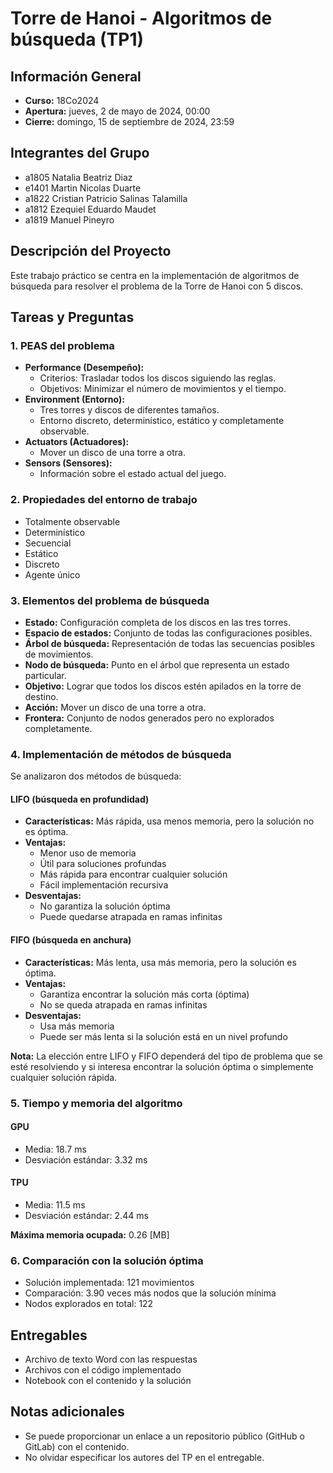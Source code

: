# Torre de Hanoi - Algoritmos de búsqueda (TP1)

## Información General

- **Curso:** 18Co2024
- **Apertura:** jueves, 2 de mayo de 2024, 00:00
- **Cierre:** domingo, 15 de septiembre de 2024, 23:59

## Integrantes del Grupo

- a1805 Natalia Beatriz Diaz
- e1401 Martin Nicolas Duarte
- a1822 Cristian Patricio Salinas Talamilla
- a1812 Ezequiel Eduardo Maudet
- a1819 Manuel Pineyro

## Descripción del Proyecto

Este trabajo práctico se centra en la implementación de algoritmos de búsqueda para resolver el problema de la Torre de Hanoi con 5 discos.

## Tareas y Preguntas

### 1. PEAS del problema

- **Performance (Desempeño):**
  - Criterios: Trasladar todos los discos siguiendo las reglas.
  - Objetivos: Minimizar el número de movimientos y el tiempo.
- **Environment (Entorno):**
  - Tres torres y discos de diferentes tamaños.
  - Entorno discreto, determinístico, estático y completamente observable.
- **Actuators (Actuadores):**
  - Mover un disco de una torre a otra.
- **Sensors (Sensores):**
  - Información sobre el estado actual del juego.

### 2. Propiedades del entorno de trabajo

- Totalmente observable
- Determinístico
- Secuencial
- Estático
- Discreto
- Agente único

### 3. Elementos del problema de búsqueda

- **Estado:** Configuración completa de los discos en las tres torres.
- **Espacio de estados:** Conjunto de todas las configuraciones posibles.
- **Árbol de búsqueda:** Representación de todas las secuencias posibles de movimientos.
- **Nodo de búsqueda:** Punto en el árbol que representa un estado particular.
- **Objetivo:** Lograr que todos los discos estén apilados en la torre de destino.
- **Acción:** Mover un disco de una torre a otra.
- **Frontera:** Conjunto de nodos generados pero no explorados completamente.

### 4. Implementación de métodos de búsqueda

Se analizaron dos métodos de búsqueda:

#### LIFO (búsqueda en profundidad)

- **Características:** Más rápida, usa menos memoria, pero la solución no es óptima.
- **Ventajas:**
  - Menor uso de memoria
  - Útil para soluciones profundas
  - Más rápida para encontrar cualquier solución
  - Fácil implementación recursiva
- **Desventajas:**
  - No garantiza la solución óptima
  - Puede quedarse atrapada en ramas infinitas

#### FIFO (búsqueda en anchura)

- **Características:** Más lenta, usa más memoria, pero la solución es óptima.
- **Ventajas:**
  - Garantiza encontrar la solución más corta (óptima)
  - No se queda atrapada en ramas infinitas
- **Desventajas:**
  - Usa más memoria
  - Puede ser más lenta si la solución está en un nivel profundo

**Nota:** La elección entre LIFO y FIFO dependerá del tipo de problema que se esté resolviendo y si interesa encontrar la solución óptima o simplemente cualquier solución rápida.

### 5. Tiempo y memoria del algoritmo

#### GPU

- Media: 18.7 ms
- Desviación estándar: 3.32 ms

#### TPU

- Media: 11.5 ms
- Desviación estándar: 2.44 ms

**Máxima memoria ocupada:** 0.26 [MB]

### 6. Comparación con la solución óptima

- Solución implementada: 121 movimientos
- Comparación: 3.90 veces más nodos que la solución mínima
- Nodos explorados en total: 122

## Entregables

- Archivo de texto Word con las respuestas
- Archivos con el código implementado
- Notebook con el contenido y la solución

## Notas adicionales

- Se puede proporcionar un enlace a un repositorio público (GitHub o GitLab) con el contenido.
- No olvidar especificar los autores del TP en el entregable.
